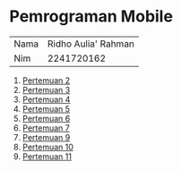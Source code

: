 # Pemrograman Mobile

<table>
    <tbody>
        <tr>
            <td>Nama</td>
            <td>Ridho Aulia' Rahman</td>
        </tr>
        <tr>
            <td>Nim</td>
            <td>2241720162</td>
        </tr>
    </tbody>
</table>

1. <a href="src/pertemuan_02/">Pertemuan 2</a>
2. <a href="src/pertemuan_03/">Pertemuan 3</a>
3. <a href="src/pertemuan_04/">Pertemuan 4</a>
4. <a href="src/pertemuan_05/">Pertemuan 5</a>
5. <a href="src/pertemuan_06/">Pertemuan 6</a>
6. <a href="src/pertemuan_07/">Pertemuan 7</a>
7. <a href="src/pertemuan_09/">Pertemuan 9</a>
7. <a href="src/pertemuan_10/">Pertemuan 10</a>
7. <a href="src/pertemuan_11/">Pertemuan 11</a>